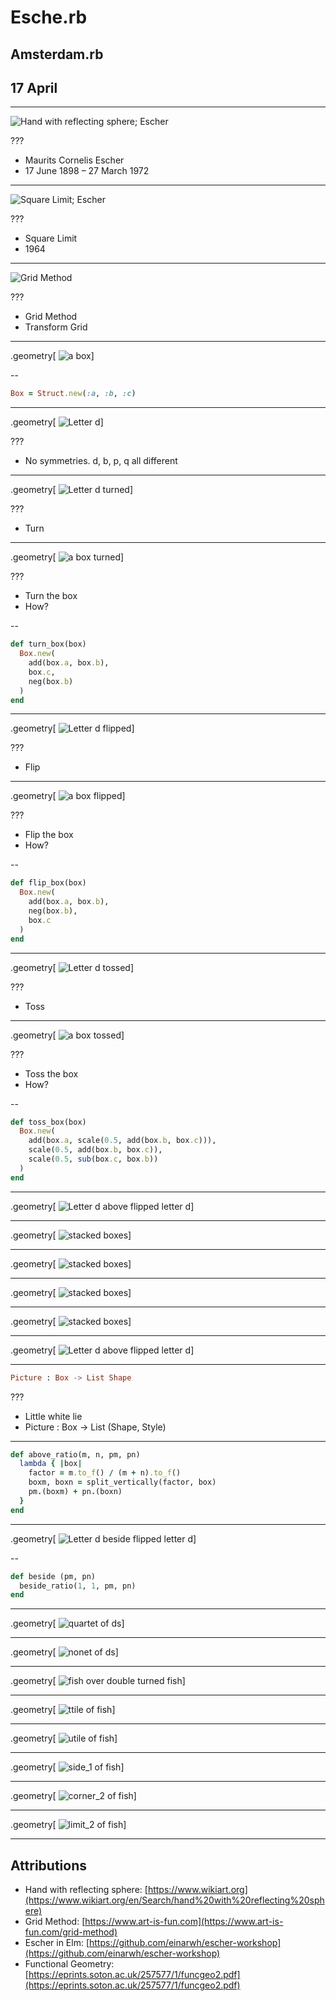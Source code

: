 # Esche.rb
## Amsterdam.rb
## 17 April

---

![Hand with reflecting sphere; Escher](image/hand-with-reflecting-sphere.jpg)

???

* Maurits Cornelis Escher
* 17 June 1898 – 27 March 1972

---

![Square Limit; Escher](image/square-limit.jpg)

???

* Square Limit
* 1964

---

![Grid Method](image/grid-method.jpg)

???

* Grid Method
* Transform Grid

---

.geometry[
![a box](image/box.svg)]

--

```ruby
Box = Struct.new(:a, :b, :c)
```

---

.geometry[
![Letter d](image/d.svg)]

???

* No symmetries. d, b, p, q all different

---

.geometry[
![Letter d turned](image/d_turn.svg)]

???

* Turn

---

.geometry[
![a box turned](image/box_turn.svg)]

???

* Turn the box
* How?

--

```ruby
def turn_box(box)
  Box.new(
    add(box.a, box.b),
    box.c,
    neg(box.b)
  )
end
```

---

.geometry[
![Letter d flipped](image/d_flip.svg)]

???

* Flip

---

.geometry[
![a box flipped](image/box_flip.svg)]

???

* Flip the box
* How?

--

```ruby
def flip_box(box)
  Box.new(
    add(box.a, box.b),
    neg(box.b),
    box.c
  )
end
```

---

.geometry[
![Letter d tossed](image/d_toss.svg)]

???

* Toss

---

.geometry[
![a box tossed](image/box_toss.svg)]

???

* Toss the box
* How?

--

```ruby
def toss_box(box)
  Box.new(
    add(box.a, scale(0.5, add(box.b, box.c))),
    scale(0.5, add(box.b, box.c)),
    scale(0.5, sub(box.c, box.b))
  )
end
```

---

.geometry[
![Letter d above flipped letter d](image/d_above.svg)]

---

.geometry[
![stacked boxes](image/box_split_vertically.svg)]

---

.geometry[
![stacked boxes](image/box_scaled.svg)]

---

.geometry[
![stacked boxes](image/box_moved_scaled.svg)]

---

.geometry[
![stacked boxes](image/box_split_vertically.02.svg)]

---

.geometry[
![Letter d above flipped letter d](image/d_above.02.svg)]

---

```elm
Picture : Box -> List Shape
```

???

* Little white lie
* Picture : Box -> List (Shape, Style)

---

```ruby
def above_ratio(m, n, pm, pn)
  lambda { |box|
    factor = m.to_f() / (m + n).to_f()
    boxm, boxn = split_vertically(factor, box)
    pm.(boxm) + pn.(boxn)
  }
end
```

---

.geometry[
![Letter d beside flipped letter d](image/d_beside.svg)]

--

```ruby
def beside (pm, pn)
  beside_ratio(1, 1, pm, pn)
end
```

---

.geometry[
![quartet of ds](image/d_quartet.svg)]


---

.geometry[
![nonet of ds](image/d_nonet.svg)]

---

.geometry[
![fish over double turned fish](image/fish_over.svg)]

---

.geometry[
![ttile of fish](image/fish_ttile.svg)]

---

.geometry[
![utile of fish](image/fish_utile.svg)]

---

.geometry[
![side_1 of fish](image/fish_side.svg)]

---

.geometry[
![corner_2 of fish](image/fish_corner.svg)]

---

.geometry[
![limit_2 of fish](image/fish_limit.svg)]

---

## Attributions

* Hand with reflecting sphere: [https://www.wikiart.org](https://www.wikiart.org/en/Search/hand%20with%20reflecting%20sphere)
* Grid Method: [https://www.art-is-fun.com](https://www.art-is-fun.com/grid-method)
* Escher in Elm: [https://github.com/einarwh/escher-workshop](https://github.com/einarwh/escher-workshop)
* Functional Geometry: [https://eprints.soton.ac.uk/257577/1/funcgeo2.pdf](https://eprints.soton.ac.uk/257577/1/funcgeo2.pdf)
